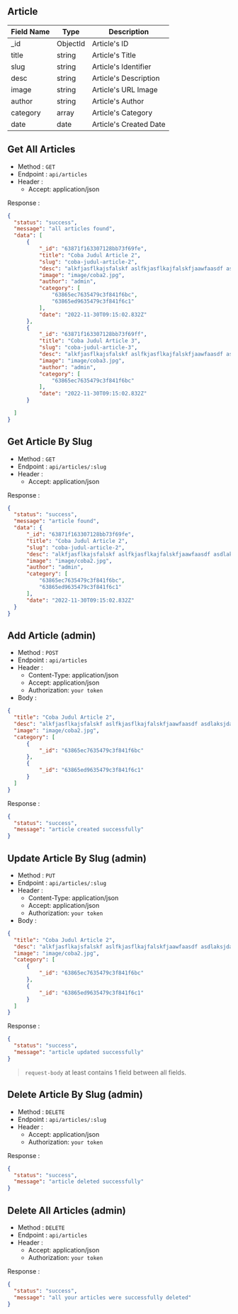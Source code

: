 ## Article

| Field Name | Type     | Description            |
| ---------- | -------- | ---------------------- |
| _id        | ObjectId | Article's ID           |
| title      | string   | Article's Title        |
| slug       | string   | Article's Identifier   |
| desc       | string   | Article's Description  |
| image      | string   | Article's URL Image    |
| author     | string   | Article's Author       |
| category   | array    | Article's Category     |
| date       | date     | Article's Created Date |

## Get All Articles

- Method : `GET`
- Endpoint : `api/articles`
- Header :
  - Accept: application/json

Response :

```json
{
  "status": "success",
  "message": "all articles found",
  "data": [
      {
          "_id": "63871f163307128bb73f69fe",
          "title": "Coba Judul Article 2",
          "slug": "coba-judul-article-2",
          "desc": "alkfjasflkajsfalskf aslfkjasflkajfalskfjaawfaasdf asdlaksjdawfasdf asdflkjasdflawekfjasdf asdfasdlfkj",
          "image": "image/coba2.jpg",
          "author": "admin",
          "category": [
              "63865ec7635479c3f841f6bc",
              "63865ed9635479c3f841f6c1"
          ],
          "date": "2022-11-30T09:15:02.832Z"
      },
      {
          "_id": "63871f163307128bb73f69ff",
          "title": "Coba Judul Article 3",
          "slug": "coba-judul-article-3",
          "desc": "alkfjasflkajsfalskf aslfkjasflkajfalskfjaawfaasdf asdlaksjdawfasdf asdflkjasdflawekfjasdf asdfasdlfkj",
          "image": "image/coba3.jpg",
          "author": "admin",
          "category": [
              "63865ec7635479c3f841f6bc"
          ],
          "date": "2022-11-30T09:15:02.832Z"
      }

  ]
}
```

## Get Article By Slug

- Method : `GET`
- Endpoint : `api/articles/:slug`
- Header :
  - Accept: application/json

Response :

```json
{
  "status": "success",
  "message": "article found",
  "data": {
      "_id": "63871f163307128bb73f69fe",
      "title": "Coba Judul Article 2",
      "slug": "coba-judul-article-2",
      "desc": "alkfjasflkajsfalskf aslfkjasflkajfalskfjaawfaasdf asdlaksjdawfasdf asdflkjasdflawekfjasdf asdfasdlfkj",
      "image": "image/coba2.jpg",
      "author": "admin",
      "category": [
          "63865ec7635479c3f841f6bc",
          "63865ed9635479c3f841f6c1"
      ],
      "date": "2022-11-30T09:15:02.832Z"
  }
}
```

## Add Article (admin)

- Method : `POST`
- Endpoint : `api/articles`
- Header :
  - Content-Type: application/json
  - Accept: application/json
  - Authorization: `your token`
- Body :

```json
{
  "title": "Coba Judul Article 2",
  "desc": "alkfjasflkajsfalskf aslfkjasflkajfalskfjaawfaasdf asdlaksjdawfasdf asdflkjasdflawekfjasdf asdfasdlfkj",
  "image": "image/coba2.jpg",
  "category": [
      {
          "_id": "63865ec7635479c3f841f6bc"
      },
      {
          "_id": "63865ed9635479c3f841f6c1"
      }
  ]
}
```

Response :

```json
{
  "status": "success",
  "message": "article created successfully"
}
```

## Update Article By Slug (admin)

- Method : `PUT`
- Endpoint : `api/articles/:slug`
- Header :
  - Content-Type: application/json
  - Accept: application/json
  - Authorization: `your token`
- Body :

```json
{
  "title": "Coba Judul Article 2",
  "desc": "alkfjasflkajsfalskf aslfkjasflkajfalskfjaawfaasdf asdlaksjdawfasdf asdflkjasdflawekfjasdf asdfasdlfkj",
  "image": "image/coba2.jpg",
  "category": [
      {
          "_id": "63865ec7635479c3f841f6bc"
      },
      {
          "_id": "63865ed9635479c3f841f6c1"
      }
  ]
}
```

Response :

```json
{
  "status": "success",
  "message": "article updated successfully"
}
```

> `request-body` at least contains 1 field between all fields.

## Delete Article By Slug (admin)

- Method : `DELETE`
- Endpoint : `api/articles/:slug`
- Header :
  - Accept: application/json
  - Authorization: `your token`

Response :

```json
{
  "status": "success",
  "message": "article deleted successfully"
}
```

## Delete All Articles (admin)

- Method : `DELETE`
- Endpoint : `api/articles`
- Header :
  - Accept: application/json
  - Authorization: `your token`

Response :

```json
{
  "status": "success",
  "message": "all your articles were successfully deleted"
}
```